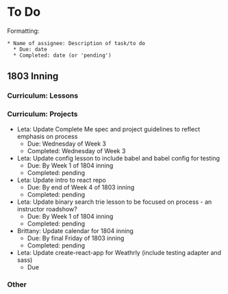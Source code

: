 # To Do

Formatting:

```
* Name of assignee: Description of task/to do
  * Due: date
  * Completed: date (or 'pending')
```

## 1803 Inning

### Curriculum: Lessons


### Curriculum: Projects

* Leta: Update Complete Me spec and project guidelines to reflect emphasis on process
  * Due: Wednesday of Week 3
  * Completed: Wednesday of Week 3
* Leta: Update config lesson to include babel and babel config for testing
  * Due: By Week 1 of 1804 inning
  * Completed: pending
* Leta: Update intro to react repo
  * Due: By end of Week 4 of 1803 inning
  * Completed: pending
* Leta: Update binary search trie lesson to be focused on process - an instructor roadshow?
  * Due: By Week 1 of 1804 inning
  * Completed: pending  
* Brittany: Update calendar for 1804 inning
  * Due: By final Friday of 1803 inning
  * Completed: pending
* Leta: Update create-react-app for Weathrly (include testing adapter and sass)
  * Due

### Other
